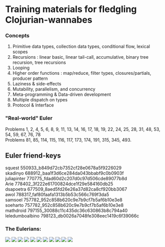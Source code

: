 # Training materials for fledgling Clojurian-wannabes

### Concepts

1. Primitive data types, collection data types, conditional flow, lexical scopes  
2. Recursions : linear basic, linear tail-call, accumulative, binary tree recursion, tree recursions  
3. Looping  
4. Higher order functions : map/reduce, filter types, closures/partials, producer pattern
5. Laziness & side-effects  
6. Mutability, parallelism, and concurrency  
7. Meta-programming & Data-driven development
8. Multiple dispatch on types 
9. Protocol & Interface  

### "Real-world" Euler

Problems 1, 2, 4, 5, 6, 8, 9, 11, 13, 14, 16, 17, 18, 19, 22, 24, 25, 28, 31, 48, 53, 54, 59, 67, 76, 78  
Problems 81, 85, 114, 115, 116, 117, 173, 174, 191, 315, 345, 493.  

## Euler friend-keys

squest 550933_b849d72cb7352cf28e0678a5f9226029  
skadinyo 688912_baa1f3d6ce284da043bbabf9c0b0903f  
juliapinter 770775_fdad60d2c207d0c97d506cde89077b8d  
Arie 778402_3f222e61700824dce1f29e584160db25  
dsapoetra 677509_8aed5fd26e26a37d82ca8cf920bb3067  
awol 788317_faf80faafa1313b5b53c566c769f3da5  
samsoel 757782_952c858b620c9e7b9cf7b5af6b10e3e8  
soeharto 757782_952c858b620c9e7b9cf7b5af6b10e3e8  
mathdroid 797155_30088c11c435dc36c630863b8c794a40  
leledumboalbino 798123_db0026a7048fe308eec1419c6f39066c

### The Eulerians:  
<img src="https://projecteuler.net/profile/squest.png">
<img src="https://projecteuler.net/profile/skadinyo.png">
<img src="https://projecteuler.net/profile/memeri.png">
<img src="https://projecteuler.net/profile/soel.png">
<img src="https://projecteuler.net/profile/calvin91.png">
<img src="https://projecteuler.net/profile/soeharto.png">
<img src="https://projecteuler.net/profile/aisyahgunung.png">
<img src="https://projecteuler.net/profile/jaquelton.png">
<img src="https://projecteuler.net/profile/dsapoetra.png">
<img src="https://projecteuler.net/profile/leledumboalbino.png">
<img src="https://projecteuler.net/profile/mathdroid.png">
